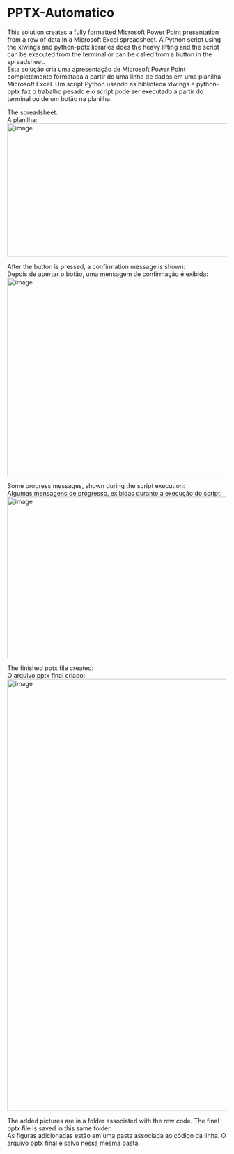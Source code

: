 # PPTX-Automatico
This solution creates a fully formatted Microsoft Power Point presentation from a row of data in a Microsoft Excel spreadsheet. A Python script using the xlwings and python-pptx libraries does the heavy lifting and the script can be executed from the terminal or can be called from a button in the spreadsheet.  
Esta solução cria uma apresentação de Microsoft Power Point completamente formatada a partir de uma linha de dados em uma planilha Microsoft Excel. Um script Python usando as biblioteca xlwings e python-pptx faz o trabalho pesado e o script pode ser executado a partir do terminal ou de um botão na planilha.


The spreadsheet:   
A planilha:
<img width="1812" height="306" alt="image" src="https://github.com/user-attachments/assets/6edd6d0d-f444-484f-a2fe-5273ce5d56ff" />


After the button is pressed, a confirmation message is shown:    
Depois de apertar o botão, uma mensagem de confirmação é exibida:
<img width="1813" height="455" alt="image" src="https://github.com/user-attachments/assets/0e82744b-968f-481c-84d3-0817324fd48f" />


Some progress messages, shown during the script execution:    
Algumas mensagens de progresso, exibidas durante a execução do script:
<img width="1722" height="370" alt="image" src="https://github.com/user-attachments/assets/b02d511b-c47f-41f4-bf60-7ef12df98b82" />

The finished pptx file created:    
O arquivo pptx final criado:
<img width="1919" height="991" alt="image" src="https://github.com/user-attachments/assets/c5070c60-813f-4e89-b329-3377c4ee9272" />

The added pictures are in a folder associated with the row code. The final pptx file is saved in this same folder.  
As figuras adicionadas estão em uma pasta associada ao código da linha. O arquivo pptx final é salvo nessa mesma pasta.

